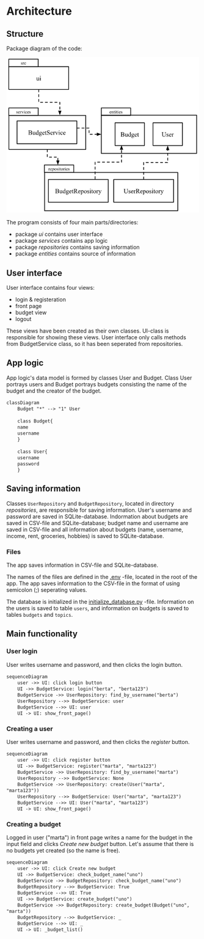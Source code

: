 # Architecture

## Structure

Package diagram of the code:

![Package diagram](./pakkauskaavio.png)

The program consists of four main parts/directories:
- package *ui* contains user interface
- package *services* contains app logic
- package *repositories* contains saving information
- package *entities* contains source of information

## User interface

User interface contains four views:
- login & registeration
- front page
- budget view
- logout

These views have been created as their own classes. UI-class is responsible for showing these views. User interface only calls methods from BudgetService class, so it has been seperated from repositories.

## App logic

App logic's data model is formed by classes User and Budget.
Class User portrays users and Budget portrays budgets consisting the name of the budget and the creator of the budget.

```mermaid
classDiagram
    Budget "*" --> "1" User

    class Budget{
    name
    username
    }

    class User{
    username
    password
    }
```

## Saving information

Classes `UserRepository` and `BudgetRepository`, located in directory *repositories*, are responsible for saving information. User's username and password are saved in SQLite-database. Indormation about budgets are saved in CSV-file and SQLite-database; budget name and username are saved in CSV-file and all information about budgets (name, username, income, rent, groceries, hobbies) is saved to SQLite-database.

### Files

The app saves information in CSV-file and SQLite-database. 

The names of the files are defined in the [.env](https://github.com/eveliinaalikoski/ohte-harjoitustyo/blob/master/.env) -file, located in the root of the app. The app saves information to the CSV-file in the format of using semicolon (;) seperating values.

The database is initialized in the [initialize_database.py](https://github.com/eveliinaalikoski/ohte-harjoitustyo/blob/master/src/initialize_database.py) -file. Information on the users is saved to table `users`, and information on budgets is saved to tables `budgets` and `topics`.

## Main functionality

### User login

User writes username and password, and then clicks the login button.

```mermaid
sequenceDiagram
    user ->> UI: click login button
    UI ->> BudgetService: login("berta", "berta123")
    BudgetService ->> UserRepository: find_by_username("berta")
    UserRepository -->> BudgetService: user
    BudgetService -->> UI: user
    UI -> UI: show_front_page()
```

### Creating a user

User writes username and password, and then clicks the *register* button.

```mermaid
sequenceDiagram
    user ->> UI: click register button
    UI ->> BudgetService: register("marta", "marta123")
    BudgetService ->> UserRepository: find_by_username("marta")
    UserRepository -->> BudgetService: None
    BudgetService ->> UserRepository: create(User("marta", "marta123"))
    UserRepository -->> BudgetService: User("marta", "marta123")
    BudgetService -->> UI: User("marta", "marta123")
    UI -> UI: show_front_page()
```

### Creating a budget

Logged in user ("marta") in front page writes a name for the budget in the input field and clicks *Create new budget* button. Let's assume that there is no budgets yet created (so the name is free).

```mermaid
sequenceDiagram
    user ->> UI: click Create new budget
    UI ->> BudgetService: check_budget_name("uno")
    BudgetService ->> BudgetRepository: check_budget_name("uno")
    BudgetRepository -->> BudgetService: True
    BudgetService -->> UI: True
    UI ->> BudgetService: create_budget("uno")
    BudgetService ->> BudgetRepository: create_budget(Budget("uno", "marta"))
    BudgetRepository -->> BudgetService: _
    BudgetService -->> UI: _
    UI -> UI: _budget_list()
```